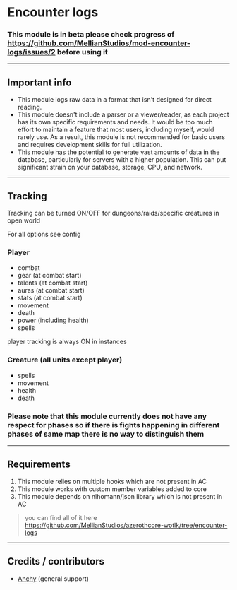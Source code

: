 # Encounter logs

### This module is in beta please check progress of https://github.com/MellianStudios/mod-encounter-logs/issues/2 before using it

---

## Important info
- This module logs raw data in a format that isn't designed for direct reading.
- This module doesn't include a parser or a viewer/reader, as each project has its own specific requirements and needs. It would be too much effort to maintain a feature that most users, including myself, would rarely use. As a result, this module is not recommended for basic users and requires development skills for full utilization.
- This module has the potential to generate vast amounts of data in the database, particularly for servers with a higher population. This can put significant strain on your database, storage, CPU, and network.

---

## Tracking

Tracking can be turned ON/OFF for dungeons/raids/specific creatures in open world

For all options see config

### Player

- combat
- gear (at combat start)
- talents (at combat start)
- auras (at combat start)
- stats (at combat start)
- movement
- death
- power (including health)
- spells

player tracking is always ON in instances

### Creature (all units except player)

- spells
- movement
- health
- death

### Please note that this module currently does not have any respect for phases so if there is fights happening in different phases of same map there is no way to distinguish them

---

## Requirements
1. This module relies on multiple hooks which are not present in AC
2. This module works with custom member variables added to core
3. This module depends on nlhomann/json library which is not present in AC

> you can find all of it here https://github.com/MellianStudios/azerothcore-wotlk/tree/encounter-logs
---

## Credits / contributors
- [Anchy](https://github.com/AnchyDev) (general support)
